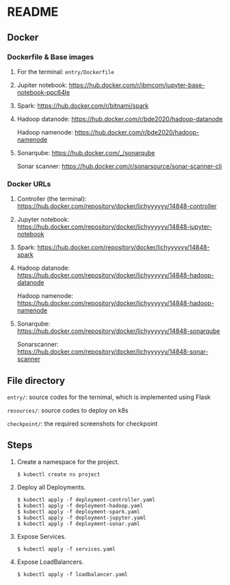 # README

## Docker 

### Dockerfile & Base images

1. For the terminal: ```entry/Dockerfile```

2. Jupiter notebook: https://hub.docker.com/r/ibmcom/jupyter-base-notebook-ppc64le

3. Spark: https://hub.docker.com/r/bitnami/spark

4. Hadoop datanode: https://hub.docker.com/r/bde2020/hadoop-datanode 

   Hadoop namenode: https://hub.docker.com/r/bde2020/hadoop-namenode

5. Sonarqube: https://hub.docker.com/_/sonarqube

   Sonar scanner: https://hub.docker.com/r/sonarsource/sonar-scanner-cli



### Docker URLs

1. Controller (the terminal): https://hub.docker.com/repository/docker/lichyyyyyy/14848-controller

2. Jupyter notebook: https://hub.docker.com/repository/docker/lichyyyyyy/14848-jupyter-notebook

3. Spark: https://hub.docker.com/repository/docker/lichyyyyyy/14848-spark

4. Hadoop datanode: https://hub.docker.com/repository/docker/lichyyyyyy/14848-hadoop-datanode

   Hadoop namenode: https://hub.docker.com/repository/docker/lichyyyyyy/14848-hadoop-namenode

5. Sonarqube: https://hub.docker.com/repository/docker/lichyyyyyy/14848-sonarqube

   Sonarscanner: https://hub.docker.com/repository/docker/lichyyyyyy/14848-sonar-scanner



## File directory

```entry/```: source codes for the ternimal, which is implemented using Flask

```resources/```: source codes to deploy on k8s

```checkpoint/```: the required screenshots for checkpoint



## Steps

1. Create a namespace for the project.

   ```shell
   $ kubectl create ns project
   ```

2. Deploy all Deployments.

   ```shell
   $ kubectl apply -f deployment-controller.yaml
   $ kubectl apply -f deployment-hadoop.yaml
   $ kubectl apply -f deployment-spark.yaml
   $ kubectl apply -f deployment-jupyter.yaml
   $ kubectl apply -f deployment-sonar.yaml
   ```

3. Expose Services.

   ```shell
   $ kubectl apply -f services.yaml
   ```

4. Expose LoadBalancers.

   ```shell
   $ kubectl apply -f loadbalancer.yaml
   ```

   
